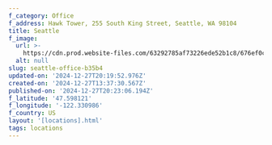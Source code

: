```yaml
---
f_category: Office
f_address: Hawk Tower, 255 South King Street, Seattle, WA 98104
title: Seattle
f_image:
  url: >-
    https://cdn.prod.website-files.com/63292785af73226ede52b1c8/676ef0cbb75b2bbda1e04f8f_676ebe4b4853067e49ee0a87_676ead9a6e9a47121ad59fd8_1530552039-1-998x667.avif
  alt: null
slug: seattle-office-b35b4
updated-on: '2024-12-27T20:19:52.976Z'
created-on: '2024-12-27T13:37:30.567Z'
published-on: '2024-12-27T20:23:06.194Z'
f_latitude: '47.598121'
f_longitude: '-122.330986'
f_country: US
layout: '[locations].html'
tags: locations
---
```



